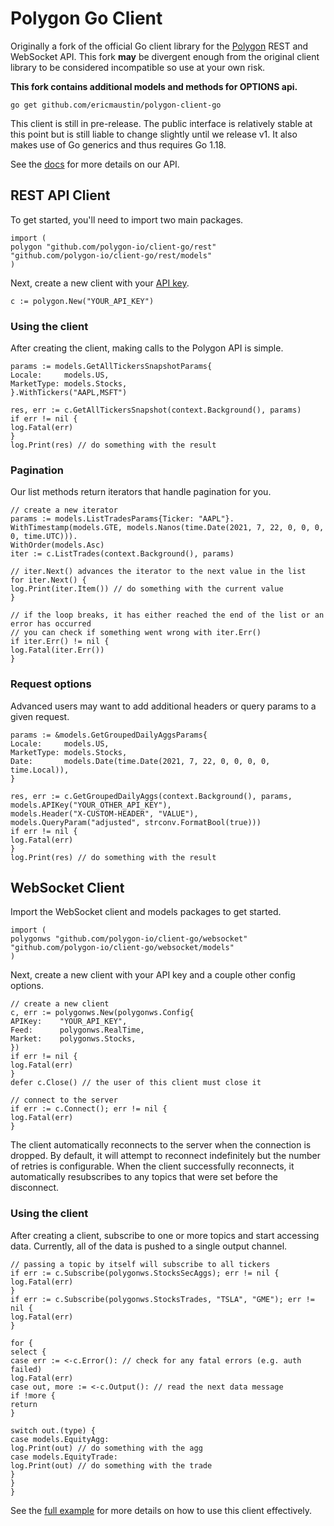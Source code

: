 # Polygon Go Client

Originally a fork of the official Go client library for the [Polygon](https://polygon.io/) REST and WebSocket API.
This fork **may** be divergent enough from the original client library to be considered incompatible so use at your own
risk.

**This fork contains additional models and methods for OPTIONS api.**

`go get github.com/ericmaustin/polygon-client-go`

This client is still in pre-release. The public interface is relatively stable at this point but is still liable to
change slightly until we release v1. It also makes use of Go generics and thus requires Go 1.18.

See the [docs](https://polygon.io/docs/stocks/getting-started) for more details on our API.

## REST API Client

To get started, you'll need to import two main packages.

```golang
import (
polygon "github.com/polygon-io/client-go/rest"
"github.com/polygon-io/client-go/rest/models"
)
```

Next, create a new client with your [API key](https://polygon.io/dashboard/signup).

```golang
c := polygon.New("YOUR_API_KEY")
```

### Using the client

After creating the client, making calls to the Polygon API is simple.

```golang
params := models.GetAllTickersSnapshotParams{
Locale:     models.US,
MarketType: models.Stocks,
}.WithTickers("AAPL,MSFT")

res, err := c.GetAllTickersSnapshot(context.Background(), params)
if err != nil {
log.Fatal(err)
}
log.Print(res) // do something with the result
```

### Pagination

Our list methods return iterators that handle pagination for you.

```golang
// create a new iterator
params := models.ListTradesParams{Ticker: "AAPL"}.
WithTimestamp(models.GTE, models.Nanos(time.Date(2021, 7, 22, 0, 0, 0, 0, time.UTC))).
WithOrder(models.Asc)
iter := c.ListTrades(context.Background(), params)

// iter.Next() advances the iterator to the next value in the list
for iter.Next() {
log.Print(iter.Item()) // do something with the current value
}

// if the loop breaks, it has either reached the end of the list or an error has occurred
// you can check if something went wrong with iter.Err()
if iter.Err() != nil {
log.Fatal(iter.Err())
}
```

### Request options

Advanced users may want to add additional headers or query params to a given request.

```golang
params := &models.GetGroupedDailyAggsParams{
Locale:     models.US,
MarketType: models.Stocks,
Date:       models.Date(time.Date(2021, 7, 22, 0, 0, 0, 0, time.Local)),
}

res, err := c.GetGroupedDailyAggs(context.Background(), params,
models.APIKey("YOUR_OTHER_API_KEY"),
models.Header("X-CUSTOM-HEADER", "VALUE"),
models.QueryParam("adjusted", strconv.FormatBool(true)))
if err != nil {
log.Fatal(err)
}
log.Print(res) // do something with the result
```

## WebSocket Client

Import the WebSocket client and models packages to get started.

```golang
import (
polygonws "github.com/polygon-io/client-go/websocket"
"github.com/polygon-io/client-go/websocket/models"
)
```

Next, create a new client with your API key and a couple other config options.

```golang
// create a new client
c, err := polygonws.New(polygonws.Config{
APIKey:    "YOUR_API_KEY",
Feed:      polygonws.RealTime,
Market:    polygonws.Stocks,
})
if err != nil {
log.Fatal(err)
}
defer c.Close() // the user of this client must close it

// connect to the server
if err := c.Connect(); err != nil {
log.Fatal(err)
}
```

The client automatically reconnects to the server when the connection is dropped. By default, it will attempt to
reconnect indefinitely but the number of retries is configurable. When the client successfully reconnects, it
automatically resubscribes to any topics that were set before the disconnect.

### Using the client

After creating a client, subscribe to one or more topics and start accessing data. Currently, all of the data is pushed
to a single output channel.

```golang
// passing a topic by itself will subscribe to all tickers
if err := c.Subscribe(polygonws.StocksSecAggs); err != nil {
log.Fatal(err)
}
if err := c.Subscribe(polygonws.StocksTrades, "TSLA", "GME"); err != nil {
log.Fatal(err)
}

for {
select {
case err := <-c.Error(): // check for any fatal errors (e.g. auth failed)
log.Fatal(err)
case out, more := <-c.Output(): // read the next data message
if !more {
return
}

switch out.(type) {
case models.EquityAgg:
log.Print(out) // do something with the agg
case models.EquityTrade:
log.Print(out) // do something with the trade
}
}
}
```

See the [full example](./websocket/example/main.go) for more details on how to use this client effectively.
